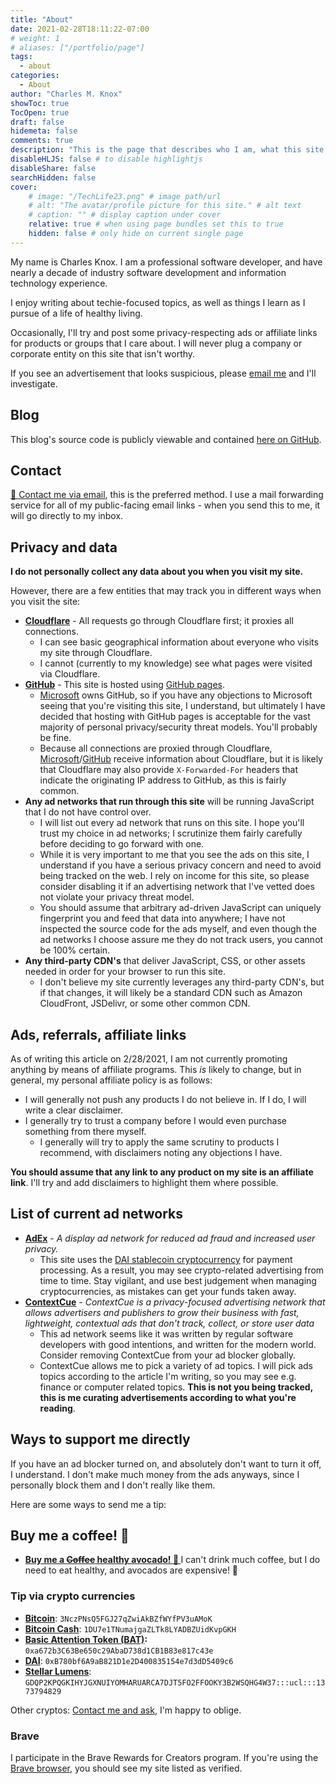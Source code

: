 ```yaml
---
title: "About"
date: 2021-02-28T18:11:22-07:00
# weight: 1
# aliases: ["/portfolio/page"]
tags:
  - about
categories:
  - About
author: "Charles M. Knox"
showToc: true
TocOpen: true
draft: false
hidemeta: false
comments: true
description: "This is the page that describes who I am, what this site is, and any other important information."
disableHLJS: false # to disable highlightjs
disableShare: false
searchHidden: false
cover:
    # image: "/TechLife23.png" # image path/url
    # alt: "The avatar/profile picture for this site." # alt text
    # caption: "" # display caption under cover
    relative: true # when using page bundles set this to true
    hidden: false # only hide on current single page
---
```


My name is Charles Knox. I am a professional software developer,
and have nearly a decade of industry software development and
information technology experience.

I enjoy writing about techie-focused topics, as well as
things I learn as I pursue of a life of healthy living.

Occasionally, I'll try and post some privacy-respecting ads or
affiliate links for products or groups that I care about. I will never
plug a company or corporate entity on this site that isn't worthy.

If you see an advertisement that looks suspicious, please [email me](#contact) and I'll investigate.

## Blog

This blog's source code is publicly viewable and contained [here on GitHub](https://github.com/charles-m-knox/charles-m-knox.github.io).

## Contact

[📧 Contact me via email](mailto:579af7a8-9a71-4570-a0b2-9e5ae46346a7@aleeas.com), this is the preferred method. I use a mail forwarding service for all of my public-facing email links - when you send this to me, it will go directly to my inbox.

## Privacy and data

**I do not personally collect any data about you when you visit my site.**

However, there are a few entities that may track you in different ways when you visit the site:

* **[Cloudflare](https://cloudflare.com)** - All requests go through Cloudflare first; it proxies all connections.
  * I can see basic geographical information about everyone who visits my site through Cloudflare.
  * I cannot (currently to my knowledge) see what pages were visited via Cloudflare.
* **[GitHub](https://github.com)** - This site is hosted using [GitHub pages](https://docs.github.com/en/github/working-with-github-pages/about-github-pages#types-of-github-pages-sites).
  * [Microsoft](https://microsoft.com) owns GitHub, so if you have any objections to Microsoft seeing that you're visiting this site, I understand, but ultimately I have decided that hosting with GitHub pages is acceptable for the vast majority of personal privacy/security threat models. You'll probably be fine.
  * Because all connections are proxied through Cloudflare, [Microsoft](https://microsoft.com)/[GitHub](https://github.com) receive information about Cloudflare, but it is likely that Cloudflare may also provide `X-Forwarded-For` headers that indicate the originating IP address to GitHub, as this is fairly common.
* **Any ad networks that run through this site** will be running JavaScript that I do not have control over.
  * I will list out every ad network that runs on this site. I hope you'll trust my choice in ad networks; I scrutinize them fairly carefully before deciding to go forward with one.
  * While it is very important to me that you see the ads on this site, I understand if you have a serious privacy concern and need to avoid being tracked on the web. I rely on income for this site, so please consider disabling it if an advertising network that I've vetted does not violate your privacy threat model.
  * You should assume that arbitrary ad-driven JavaScript can uniquely fingerprint you and feed that data into anywhere; I have not inspected the source code for the ads myself, and even though the ad networks I choose assure me they do not track users, you cannot be 100% certain.
* **Any third-party CDN's** that deliver JavaScript, CSS, or other assets needed in order for your browser to run this site.
  * I don't believe my site currently leverages any third-party CDN's, but if that changes, it will likely be a standard CDN such as Amazon CloudFront, JSDelivr, or some other common CDN.

## Ads, referrals, affiliate links

As of writing this article on 2/28/2021, I am not currently promoting anything by means of affiliate programs. This *is* likely to change, but in general, my personal affiliate policy is as follows:

* I will generally not push any products I do not believe in. If I do, I will write a clear disclaimer.
* I generally try to trust a company before I would even purchase something from there myself.
  * I generally will try to apply the same scrutiny to products I recommend, with disclaimers noting any objections I have.

**You should assume that any link to any product on my site is an affiliate link**. I'll try and add disclaimers to highlight them where possible.

## List of current ad networks

* **[AdEx](https://www.adex.network/)** - *A display ad network for reduced ad fraud and increased user privacy.*
  * This site uses the [DAI stablecoin cryptocurrency](https://en.wikipedia.org/wiki/Dai_(cryptocurrency)) for payment processing. As a result, you may see crypto-related advertising from time to time. Stay vigilant, and use best judgement when managing cryptocurrencies, as mistakes can get your funds taken away.
* **[ContextCue](https://contextcue.com)** - *ContextCue is a privacy-focused advertising network that allows advertisers and publishers to grow their business with fast, lightweight, contextual ads that don't track, collect, or store user data*
  * This ad network seems like it was written by regular software developers with good intentions, and written for the modern world. Consider removing ContextCue from your ad blocker globally.
  * ContextCue allows me to pick a variety of ad topics. I will pick ads topics according to the article I'm writing, so you may see e.g. finance or computer related topics. **This is not you being tracked, this is me curating advertisements according to what you're reading**.

## Ways to support me directly

If you have an ad blocker turned on, and absolutely don't want to turn it off, I understand. I don't make much money from the ads anyways, since I personally block them and I don't really like them.

Here are some ways to send me a tip:

## Buy me a coffee! 🥑

* **[Buy me a ~~Coffee~~ healthy avocado! 🥑 ](https://www.buymeacoffee.com/charles.m.knox)** I can't drink much coffee, but I do need to eat healthy, and avocados are expensive! 🙂

### Tip via crypto currencies

* **[Bitcoin](https://en.wikipedia.org/wiki/Bitcoin)**: `3NczPNsQ5FGJ27qZwiAkBZfWYfPV3uAMoK`
* **[Bitcoin Cash](https://en.wikipedia.org/wiki/Bitcoin_Cash)**: `1DU7e1TNumajgaZLTk8LYADBZUidKvpGKH`
* **[Basic Attention Token (BAT)](https://en.wikipedia.org/wiki/Basic_Attention_Token):** `0xa672b3C63Be650c29AbaD738d1CB1B83e817c43e`
* **[DAI](https://en.wikipedia.org/wiki/Dai_(cryptocurrency))**: `0xB780bf6A9aB821D1e2D400835154e7d3dD5409c6`
* **[Stellar Lumens](https://en.wikipedia.org/wiki/Stellar_(payment_network))**: `GDQP2KPQGKIHYJGXNUIYOMHARUARCA7DJT5FO2FFOOKY3B2WSQHG4W37:::ucl:::1373794829`

Other cryptos: [Contact me and ask](#contact), I'm happy to oblige.

### Brave

I participate in the Brave Rewards for Creators program. If you're using the [Brave browser](https://brave.com), you should see my site listed as verified.
